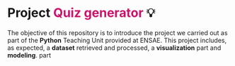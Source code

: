 # Project  **<span style="color: #CC146C">Quiz generator </span>** 💡

The objective of this repository is to introduce the project we carried out as part of the **Python** Teaching Unit provided at ENSAE. This project includes, as expected, a **dataset** retrieved and processed, a **visualization** part and **modeling**. part 